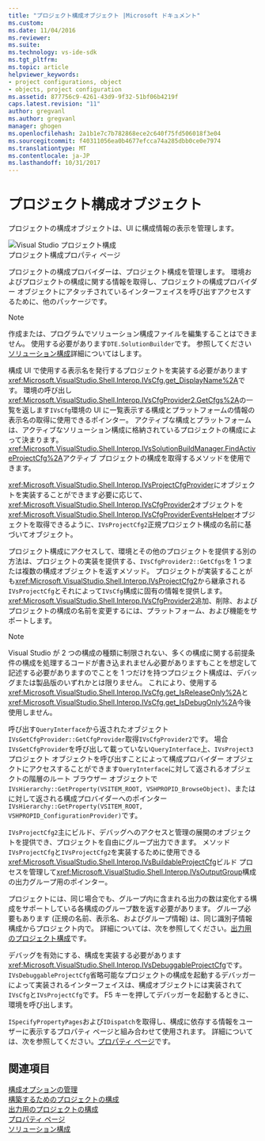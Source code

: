 ```yaml
---
title: "プロジェクト構成オブジェクト |Microsoft ドキュメント"
ms.custom: 
ms.date: 11/04/2016
ms.reviewer: 
ms.suite: 
ms.technology: vs-ide-sdk
ms.tgt_pltfrm: 
ms.topic: article
helpviewer_keywords:
- project configurations, object
- objects, project configuration
ms.assetid: 877756c9-4261-43d9-9f32-51bf06b4219f
caps.latest.revision: "11"
author: gregvanl
ms.author: gregvanl
manager: ghogen
ms.openlocfilehash: 2a1b1e7c7b782868ece2c640f75fd506018f3e04
ms.sourcegitcommit: f40311056ea0b4677efcca74a285dbb0ce0e7974
ms.translationtype: MT
ms.contentlocale: ja-JP
ms.lasthandoff: 10/31/2017
---
```

# <a name="project-configuration-object"></a>プロジェクト構成オブジェクト
プロジェクトの構成オブジェクトは、UI に構成情報の表示を管理します。  
  
 ![Visual Studio プロジェクト構成](../../extensibility/internals/media/vsprojectcfg.gif "vsProjectCfg")  
プロジェクト構成プロパティ ページ  
  
 プロジェクトの構成プロバイダーは、プロジェクト構成を管理します。 環境およびプロジェクトの構成に関する情報を取得し、プロジェクトの構成プロバイダー オブジェクトにアタッチされているインターフェイスを呼び出すアクセスするために、他のパッケージです。  
  
> [!NOTE]
>  作成または、プログラムでソリューション構成ファイルを編集することはできません。 使用する必要があります`DTE.SolutionBuilder`です。 参照してください[ソリューション構成](../../extensibility/internals/solution-configuration.md)詳細についてはします。  
  
 構成 UI で使用する表示名を発行するプロジェクトを実装する必要があります<xref:Microsoft.VisualStudio.Shell.Interop.IVsCfg.get_DisplayName%2A>です。 環境の呼び出し<xref:Microsoft.VisualStudio.Shell.Interop.IVsCfgProvider2.GetCfgs%2A>の一覧を返します`IVsCfg`環境の UI に一覧表示する構成とプラットフォームの情報の表示名の取得に使用できるポインター。 アクティブな構成とプラットフォームは、アクティブなソリューション構成に格納されているプロジェクトの構成によって決まります。 <xref:Microsoft.VisualStudio.Shell.Interop.IVsSolutionBuildManager.FindActiveProjectCfg%2A>アクティブ プロジェクトの構成を取得するメソッドを使用できます。  
  
 <xref:Microsoft.VisualStudio.Shell.Interop.IVsProjectCfgProvider>にオブジェクトを実装することができます必要に応じて、<xref:Microsoft.VisualStudio.Shell.Interop.IVsCfgProvider2>オブジェクトを<xref:Microsoft.VisualStudio.Shell.Interop.IVsCfgProviderEventsHelper>オブジェクトを取得できるように、`IVsProjectCfg2`正規プロジェクト構成の名前に基づいてオブジェクト。  
  
 プロジェクト構成にアクセスして、環境とその他のプロジェクトを提供する別の方法は、プロジェクトの実装を提供する、`IVsCfgProvider2::GetCfgs`を 1 つまたは複数の構成オブジェクトを返すメソッド。 プロジェクトが実装することがも<xref:Microsoft.VisualStudio.Shell.Interop.IVsProjectCfg2>から継承される`IVsProjectCfg`とそれによって`IVsCfg`構成に固有の情報を提供します。 <xref:Microsoft.VisualStudio.Shell.Interop.IVsCfgProvider2>追加、削除、およびプロジェクトの構成の名前を変更するには、プラットフォーム、および機能をサポートします。  
  
> [!NOTE]
>  Visual Studio が 2 つの構成の種類に制限されない、多くの構成に関する前提条件の構成を処理するコードが書き込まれません必要がありますもことを想定して記述する必要がありますのでことを 1 つだけを持つプロジェクト構成は、デバッグまたは製品版のいずれかとは限りません。 これにより、使用する<xref:Microsoft.VisualStudio.Shell.Interop.IVsCfg.get_IsReleaseOnly%2A>と<xref:Microsoft.VisualStudio.Shell.Interop.IVsCfg.get_IsDebugOnly%2A>今後使用しません。  
  
 呼び出す`QueryInterface`から返されたオブジェクト`IVsGetCfgProvider::GetCfgProvider`取得`IVsCfgProvider2`です。 場合`IVsGetCfgProvider`を呼び出して載っていない`QueryInterface`上、`IVsProject3`プロジェクト オブジェクトを呼び出すことによって構成プロバイダー オブジェクトにアクセスすることができます`QueryInterface`に対して返されるオブジェクトの階層のルート ブラウザー オブジェクトで`IVsHierarchy::GetProperty(VSITEM_ROOT, VSHPROPID_BrowseObject)`、またはに対して返される構成プロバイダーへのポインター`IVsHierarchy::GetProperty(VSITEM_ROOT, VSHPROPID_ConfigurationProvider)`です。  
  
 `IVsProjectCfg2`主にビルド、デバッグへのアクセスと管理の展開のオブジェクトを提供でき、プロジェクトを自由にグループ出力できます。 メソッド`IVsProjectCfg`と`IVsProjectCfg2`を実装するために使用できる<xref:Microsoft.VisualStudio.Shell.Interop.IVsBuildableProjectCfg>ビルド プロセスを管理して<xref:Microsoft.VisualStudio.Shell.Interop.IVsOutputGroup>構成の出力グループ用のポインター。  
  
 プロジェクトには、同じ場合でも、グループ内に含まれる出力の数は変化する構成をサポートしている各構成のグループ数を返す必要があります。 グループ必要もあります (正規の名前、表示名、およびグループ情報) は、同じ識別子情報構成からプロジェクト内で。 詳細については、次を参照してください。[出力用のプロジェクト構成](../../extensibility/internals/project-configuration-for-output.md)です。  
  
 デバッグを有効にする、構成を実装する必要があります<xref:Microsoft.VisualStudio.Shell.Interop.IVsDebuggableProjectCfg>です。 `IVsDebuggableProjectCfg`省略可能なプロジェクトの構成を起動するデバッガーによって実装されるインターフェイスは、構成オブジェクトには実装されて`IVsCfg`と`IVsProjectCfg`です。 F5 キーを押してデバッガーを起動するときに、環境を呼び出します。  
  
 `ISpecifyPropertyPages`および`IDispatch`を取得し、構成に依存する情報をユーザーに表示するプロパティ ページと組み合わせて使用されます。 詳細については、次を参照してください。[プロパティ ページ](../../extensibility/internals/property-pages.md)です。  
  
## <a name="see-also"></a>関連項目  
 [構成オプションの管理](../../extensibility/internals/managing-configuration-options.md)   
 [構築するためのプロジェクトの構成](../../extensibility/internals/project-configuration-for-building.md)   
 [出力用のプロジェクトの構成](../../extensibility/internals/project-configuration-for-output.md)   
 [プロパティ ページ](../../extensibility/internals/property-pages.md)   
 [ソリューション構成](../../extensibility/internals/solution-configuration.md)
